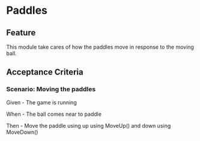 
# Paddles

## Feature

This module take cares of how the paddles move in response to the moving ball.

## Acceptance Criteria

### Scenario: Moving the paddles

 Given - The game is running

 When - The ball comes near to paddle

 Then - Move the paddle using up using MoveUp() 
 and down using MoveDown()

